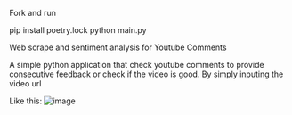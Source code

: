 Fork and run 

pip install poetry.lock
python main.py

Web scrape and sentiment analysis for Youtube Comments

A simple python application that check youtube comments to provide consecutive feedback or check if the video is good. By simply inputing the video url

Like this:
![image](https://github.com/GaoYeGithub/SentimentAnalysisForYoutubeComments/assets/152664000/e9a8485f-0ae8-4ba6-94cf-35f32d31ce87)
